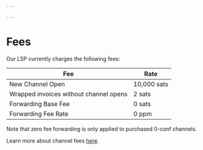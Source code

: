 ```yaml
---

---
```


# Fees

Our LSP currently charges the following fees:

| Fee                                        | Rate          |
| -----------------------------------------  | ------------- |
| New Channel Open                           | 10,000 sats   |
| Wrapped invoices without channel opens     | 2 sats        |
| Forwarding Base Fee                        | 0 sats        |
| Forwarding Fee Rate                        | 0 ppm         |


Note that zero fee forwarding is only applied to purchased 0-conf channels.

Learn more about channel fees [here](https://docs.lightning.engineering/lightning-network-tools/lnd/channel-fees).
